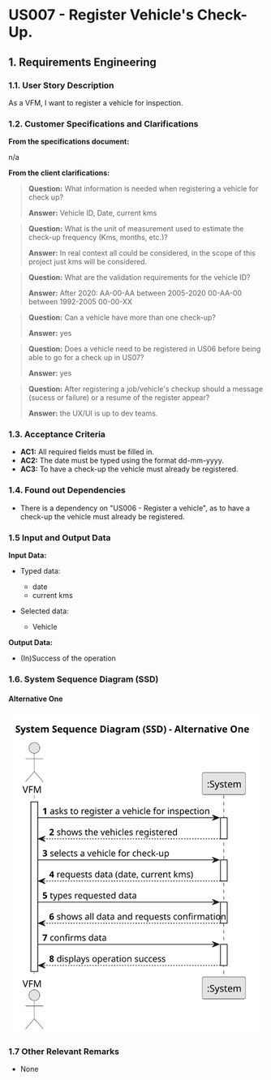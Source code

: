 # US007 -  Register Vehicle's Check-Up.


## 1. Requirements Engineering

### 1.1. User Story Description

As a VFM, I want to register a vehicle for inspection.

### 1.2. Customer Specifications and Clarifications 

**From the specifications document:**

  n/a

**From the client clarifications:**


> **Question:**
What information is needed when registering a vehicle for check up?
>
> **Answer:**
Vehicle ID,
Date,
current kms

> **Question:**
What is the unit of measurement used to estimate the check-up frequency (Kms, months, etc.)?
>
> **Answer:**
In real context all could be considered, in the scope of this project just kms will be considered.

> **Question:**
What are the validation requirements for the vehicle ID?
>
> **Answer:**
After 2020: AA-00-AA
between 2005-2020 00-AA-00
between 1992-2005 00-00-XX


> **Question:**
Can a vehicle have more than one check-up?
>
> **Answer:**
yes


> **Question:**
Does a vehicle need to be registered in US06 before being able to go for a check up in US07?
> 
> **Answer:**
yes

> **Question:**
After registering a job/vehicle's checkup should a message (sucess or failure) or a resume of the register appear?
>
> **Answer:**
the UX/UI is up to dev teams.





### 1.3. Acceptance Criteria 

* **AC1:** All required fields must be filled in.
* **AC2:** The date must be typed using the format dd-mm-yyyy.
* **AC3:** To have a check-up the vehicle must already be registered.
### 1.4. Found out Dependencies

* There is a dependency on "US006 - Register a vehicle", as to have a check-up the vehicle must already be registered.

### 1.5 Input and Output Data

**Input Data:**

* Typed data:
    
    * date
    * current kms
  
* Selected data:

  * Vehicle

**Output Data:**

* (In)Success of the operation


### 1.6. System Sequence Diagram (SSD)



#### Alternative One

![System Sequence Diagram - Alternative One](svg/us007-system-sequence-diagram-alternative-one.svg)

### 1.7 Other Relevant Remarks

* None